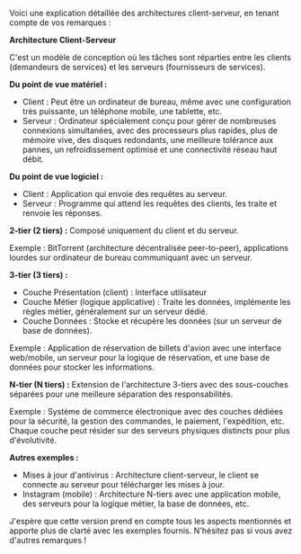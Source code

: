 Voici une explication détaillée des architectures client-serveur, en tenant compte de vos remarques :

**Architecture Client-Serveur**

C'est un modèle de conception où les tâches sont réparties entre les clients (demandeurs de services) et les serveurs (fournisseurs de services).

**Du point de vue matériel :**

- Client : Peut être un ordinateur de bureau, même avec une configuration très puissante, un téléphone mobile, une tablette, etc.
- Serveur : Ordinateur spécialement conçu pour gérer de nombreuses connexions simultanées, avec des processeurs plus rapides, plus de mémoire vive, des disques redondants, une meilleure tolérance aux pannes, un refroidissement optimisé et une connectivité réseau haut débit.

**Du point de vue logiciel :**

- Client : Application qui envoie des requêtes au serveur.
- Serveur : Programme qui attend les requêtes des clients, les traite et renvoie les réponses.

**2-tier (2 tiers) :**
Composé uniquement du client et du serveur.

Exemple : BitTorrent (architecture décentralisée peer-to-peer), applications lourdes sur ordinateur de bureau communiquant avec un serveur.

**3-tier (3 tiers) :**
- Couche Présentation (client) : Interface utilisateur
- Couche Métier (logique applicative) : Traite les données, implémente les règles métier, généralement sur un serveur dédié.
- Couche Données : Stocke et récupère les données (sur un serveur de base de données).

Exemple : Application de réservation de billets d'avion avec une interface web/mobile, un serveur pour la logique de réservation, et une base de données pour stocker les informations.

**N-tier (N tiers) :**
Extension de l'architecture 3-tiers avec des sous-couches séparées pour une meilleure séparation des responsabilités.

Exemple : Système de commerce électronique avec des couches dédiées pour la sécurité, la gestion des commandes, le paiement, l'expédition, etc. Chaque couche peut résider sur des serveurs physiques distincts pour plus d'évolutivité.

**Autres exemples :**

- Mises à jour d'antivirus : Architecture client-serveur, le client se connecte au serveur pour télécharger les mises à jour.
- Instagram (mobile) : Architecture N-tiers avec une application mobile, des serveurs pour la logique métier, la base de données, etc.

J'espère que cette version prend en compte tous les aspects mentionnés et apporte plus de clarté avec les exemples fournis. N'hésitez pas si vous avez d'autres remarques !